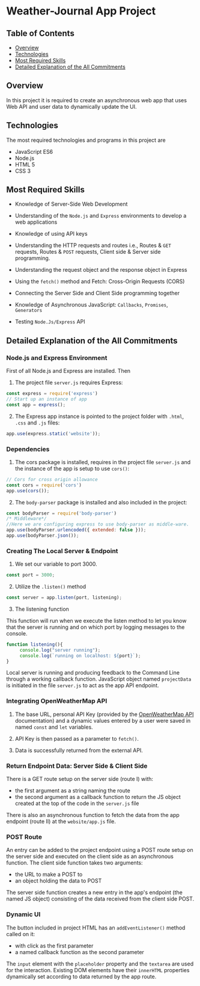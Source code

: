 # Weather-Journal App Project

## Table of Contents

* [Overview](#Overview)
* [Technologies](#technologies)
* [Most Required Skills](#Most-Required-Skills)
* [Detailed Explanation of the All Commitments](#Detailed-Explanation-of-the-All-Commitments)


## Overview

In this project it is required to create an asynchronous web app that uses Web API and user data to dynamically update the UI.


## Technologies

The most required technologies and programs in this project are

* JavaScript ES6
* Node.js
* HTML 5
* CSS 3

## Most Required Skills

* Knowledge of Server-Side Web Development

* Understanding of the `Node.js` and `Express` environments to develop a web applications

* Knowledge of using API keys

* Understanding the HTTP requests and routes i.e., Routes & `GET` requests, Routes & `POST` requests, Client side & Server side programming.

* Understanding the request object and the response object in Express

* Using the `fetch()` method and Fetch: Cross-Origin Requests (CORS)

* Connecting the Server Side and Client Side programming together

* Knowledge of Asynchronous JavaScript: `Callbacks`, `Promises`, `Generators`

* Testing `Node.Js/Express` API

## Detailed Explanation of the All Commitments

### Node.js and Express Environment

First of all Node.js and Express are installed. Then 

1. The project file `server.js` requires Express:

```javascript
const express = require('express')
// Start up an instance of app
const app = express();
```

2. The Express app instance is pointed to the project folder with `.html`, `.css` and `.js` files:

```javascript
app.use(express.static('website'));
```

### Dependencies

1. The cors package is installed, requires in the project file `server.js` and the instance of the app is setup to use `cors()`:

```javascript
// Cors for cross origin allowance
const cors = require('cors')
app.use(cors());
```

2. The `body-parser` package is installed and also included in the project:

```javascript
const bodyParser = require('body-parser')
/* Middleware*/
//Here we are configuring express to use body-parser as middle-ware.
app.use(bodyParser.urlencoded({ extended: false }));
app.use(bodyParser.json());
```

### Creating The Local Server & Endpoint

1. We set our variable to port 3000.

```javascript
const port = 3000;
```

2. Utilize the `.listen()` method

```javascript
const server = app.listen(port, listening);
```

3. The listening function

This function will run when we execute the listen method to let you know that the server is running and on which port by logging messages to the console.

```javascript
function listening(){
     console.log("server running"); 
     console.log(`running on localhost: ${port}`);
}
```
Local server is running and producing feedback to the Command Line through a working callback function. JavaScript object named `projectData` is initiated in the file `server.js` to act as the app API endpoint.

### Integrating OpenWeatherMap API

1. The base URL, personal API Key (provided by the [OpenWeatherMap API](https://openweathermap.org/guide) documentation) and a dynamic values entered by a user were saved in named `const` and `let` variables.

2. API Key is then passed as a parameter to `fetch()`.

3. Data is successfully returned from the external API.

### Return Endpoint Data: Server Side & Client Side

There is a GET route setup on the server side (route I) with:

* the first argument as a string naming the route
* the second argument as a callback function to return the JS object created at the top of the code in the `server.js` file

There is also an asynchronous function to fetch the data from the app endpoint (route II) at the `website/app.js` file.

### POST Route

An entry can be added to the project endpoint using a POST route setup on the server side and executed on the client side as an asynchronous function. The client side function takes two arguments: 

* the URL to make a POST to
* an object holding the data to POST

The server side function creates a new entry in the app's endpoint (the named JS object) consisting of the data received from the client side POST.

### Dynamic UI

The button included in project HTML has an `addEventListener()` method called on it:

* with click as the first parameter
* a named callback function as the second parameter

The `input` element with the `placeholder` property and the `textarea` are used for the interaction. Existing DOM elements have their `innerHTML` properties dynamically set according to data returned by the app route.

